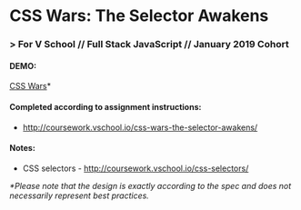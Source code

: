 # CSS Wars: The Selector Awakens
### > For V School // Full Stack JavaScript // January 2019 Cohort

#### DEMO: 
<a href="http://htmlpreview.github.com/?https://github.com/yummywakame/V-School-Assignments/blob/master/exercises/week-01/07-css-wars/index.html">CSS Wars</a>*

#### Completed according to assignment instructions: 
- http://coursework.vschool.io/css-wars-the-selector-awakens/

#### Notes:
- CSS selectors - http://coursework.vschool.io/css-selectors/

*_*Please note that the design is exactly according to the spec and does not necessarily represent best practices._*
